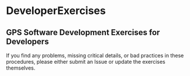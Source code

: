 # DeveloperExercises

## GPS Software Development Exercises for Developers

If you find any problems, missing critical details, or bad practices in these procedures, please either submit an Issue or update the exercises themselves.
